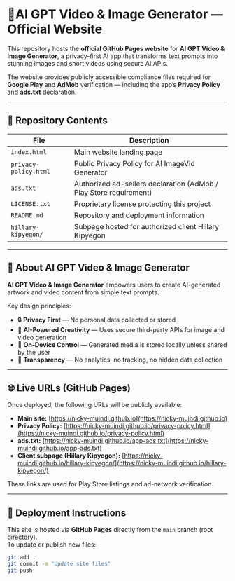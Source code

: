 # 🌌AI GPT Video & Image Generator — Official Website

This repository hosts the **official GitHub Pages website** for **AI GPT Video & Image Generator**, a privacy-first AI app that transforms text prompts into stunning images and short videos using secure AI APIs.

The website provides publicly accessible compliance files required for **Google Play** and **AdMob** verification — including the app’s **Privacy Policy** and **ads.txt** declaration.

---

## 📂 Repository Contents

| File | Description |
|------|--------------|
| `index.html` | Main website landing page |
| `privacy-policy.html` | Public Privacy Policy for AI ImageVid Generator |
| `ads.txt` | Authorized ad-sellers declaration (AdMob / Play Store requirement) |
| `LICENSE.txt` | Proprietary license protecting this project |
| `README.md` | Repository and deployment information |
| `hillary-kipyegon/` | Subpage hosted for authorized client Hillary Kipyegon |

---

## 🧠 About AI GPT Video & Image Generator

**AI GPT Video & Image Generator** empowers users to create AI-generated artwork and video content from simple text prompts.  

Key design principles:
- 🔒 **Privacy First** — No personal data collected or stored  
- 🤖 **AI-Powered Creativity** — Uses secure third-party APIs for image and video generation  
- 📱 **On-Device Control** — Generated media is stored locally unless shared by the user  
- 🧩 **Transparency** — No analytics, no tracking, no hidden data collection

---

## 🌐 Live URLs (GitHub Pages)

Once deployed, the following URLs will be publicly available:

- **Main site:** [https://nicky-muindi.github.io](https://nicky-muindi.github.io)  
- **Privacy Policy:** [https://nicky-muindi.github.io/privacy-policy.html](https://nicky-muindi.github.io/privacy-policy.html)  
- **ads.txt:** [https://nicky-muindi.github.io/app-ads.txt](https://nicky-muindi.github.io/app-ads.txt)  
- **Client subpage (Hillary Kipyegon):** [https://nicky-muindi.github.io/hillary-kipyegon/](https://nicky-muindi.github.io/hillary-kipyegon/)

These links are used for Play Store listings and ad-network verification.

---

## 🚀 Deployment Instructions

This site is hosted via **GitHub Pages** directly from the `main` branch (root directory).  
To update or publish new files:

```bash
git add .
git commit -m "Update site files"
git push
